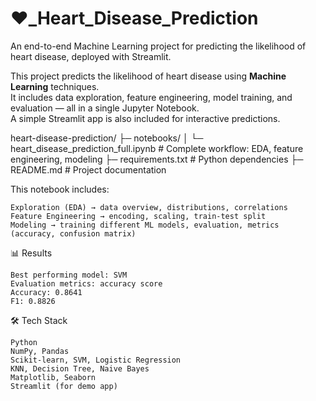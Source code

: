 # ❤️_Heart_Disease_Prediction
An end-to-end Machine Learning project for predicting the likelihood of heart disease, deployed with Streamlit.

This project predicts the likelihood of heart disease using **Machine Learning** techniques.  
It includes data exploration, feature engineering, model training, and evaluation — all in a single Jupyter Notebook.  
A simple Streamlit app is also included for interactive predictions.

heart-disease-prediction/
  ├─ notebooks/
  │ └─ heart_disease_prediction_full.ipynb # Complete workflow: EDA, feature engineering, modeling
  ├─ requirements.txt # Python dependencies
  ├─ README.md # Project documentation

This notebook includes:

    Exploration (EDA) → data overview, distributions, correlations
    Feature Engineering → encoding, scaling, train-test split
    Modeling → training different ML models, evaluation, metrics (accuracy, confusion matrix)

📊 Results

    Best performing model: SVM
    Evaluation metrics: accuracy score
    Accuracy: 0.8641
    F1: 0.8826

🛠️ Tech Stack

    Python
    NumPy, Pandas
    Scikit-learn, SVM, Logistic Regression
    KNN, Decision Tree, Naive Bayes
    Matplotlib, Seaborn
    Streamlit (for demo app)
